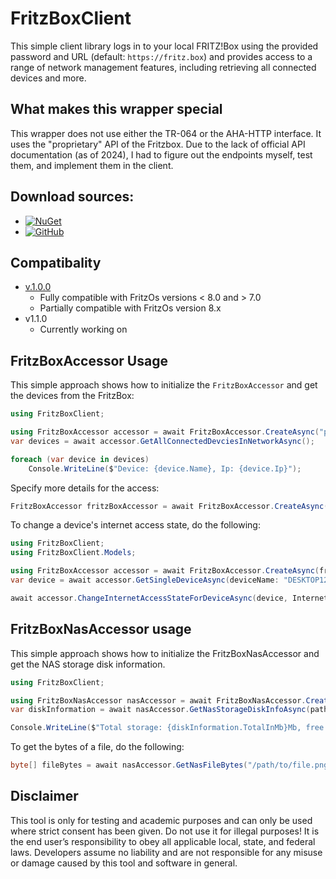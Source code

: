 # FritzBoxClient

This simple client library logs in to your local FRITZ!Box using the provided password and URL (default: `https://fritz.box`) and provides access to a range of network management features, including retrieving all connected devices and more.

## What makes this wrapper special

This wrapper does not use either the TR-064 or the AHA-HTTP interface. It uses the "proprietary" API of the Fritzbox. Due to the lack of official API documentation (as of 2024), I had to figure out the endpoints myself, test them, and implement them in the client.

## Download sources:
- [![NuGet](https://img.shields.io/badge/NuGet-Package-blue)](https://www.nuget.org/packages/SoldatXwing.FritzBoxClient)
- [![GitHub](https://img.shields.io/badge/GitHub-Releases-black)](https://github.com/SoldatXwing/FritzBoxClient/releases)

## Compatibality
- [v.1.0.0](https://github.com/SoldatXwing/FritzBoxClient/releases/tag/v1.0.0) 
    - Fully compatible with FritzOs versions < 8.0 and > 7.0
    - Partially compatible with FritzOs version 8.x
- v1.1.0
    - Currently working on 
## FritzBoxAccessor Usage

This simple approach shows how to initialize the `FritzBoxAccessor` and get the devices from the FritzBox:

```csharp
using FritzBoxClient;

using FritzBoxAccessor accessor = await FritzBoxAccessor.CreateAsync("password");
var devices = await accessor.GetAllConnectedDevciesInNetworkAsync();

foreach (var device in devices)
    Console.WriteLine($"Device: {device.Name}, Ip: {device.Ip}");
```
Specify more details for the access:
```csharp
FritzBoxAccessor fritzBoxAccessor = await FritzBoxAccessor.CreateAsync(fritzBoxPassword: "password", fritzBoxUrl: "https://192.168.178.1", userName: "fritz3000");
```
To change a device's internet access state, do the following: 
```csharp
using FritzBoxClient;
using FritzBoxClient.Models;

using FritzBoxAccessor accessor = await FritzBoxAccessor.CreateAsync(fritzBoxPassword: "password");
var device = await accessor.GetSingleDeviceAsync(deviceName: "DESKTOP123");

await accessor.ChangeInternetAccessStateForDeviceAsync(device, InternetState.Blocked);
```
## FritzBoxNasAccessor usage
This simple approach shows how to initialize the FritzBoxNasAccessor and get the NAS storage disk information. 
```csharp
using FritzBoxClient;

using FritzBoxNasAccessor nasAccessor = await FritzBoxNasAccessor.CreateAsync(fritzBoxPassword: "password", fritzBoxUrl: "https://192.168.178.1");
var diskInformation = await nasAccessor.GetNasStorageDiskInfoAsync(path: "/Files/");

Console.WriteLine($"Total storage: {diskInformation.TotalInMb}Mb, free storage: {diskInformation.FreeInMb}Mb, used storage: {diskInformation.UsedInMb}Mb");
```
To get the bytes of a file, do the following:
```csharp
byte[] fileBytes = await nasAccessor.GetNasFileBytes("/path/to/file.png");
```
## Disclaimer
This tool is only for testing and academic purposes and can only be used where strict consent has been given. Do not use it for illegal purposes! It is the end user’s responsibility to obey all applicable local, state, and federal laws. Developers assume no liability and are not responsible for any misuse or damage caused by this tool and software in general.
